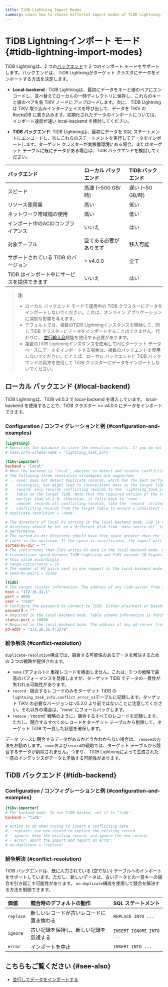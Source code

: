 ```yaml
---
title: TiDB Lightning Import Modes
summary: Learn how to choose different import modes of TiDB Lightning.
---
```


# TiDB Lightningインポート モード {#tidb-lightning-import-modes}

TiDB Lightningは、2 つの[バックエンド](/tidb-lightning/tidb-lightning-glossary.md#back-end)で 2 つのインポート モードをサポートします。バックエンドは、 TiDB Lightningがターゲット クラスタにデータをインポートする方法を決定します。

-   **Local-backend** : TiDB Lightningは、最初にデータをキーと値のペアにエンコードし、並べ替えてローカルの一時ディレクトリに保存し、これらのキーと値のペアを各 TiKV ノードに*アップロード*します。次に、 TiDB Lightningは TiKV 取り込みインターフェイスを呼び出して、データを TiKV の RocksDB に書き込みます。初期化されたデータのインポートについては、インポート速度が速い local-backend を検討してください。

-   **TiDB バックエンド**: TiDB Lightningは、最初にデータを SQL ステートメントにエンコードし、次にこれらのステートメントを実行してデータをインポートします。ターゲット クラスターが実稼働環境にある場合、またはターゲット テーブルに既にデータがある場合は、TiDB バックエンドを検討してください。

| バックエンド                   | ローカル バックエンド    | TiDB バックエンド   |
| :----------------------- | :------------- | :------------ |
| スピード                     | 高速 (~500 GB/時) | 遅い (~50 GB/時) |
| リソース使用量                  | 高い             | 低い            |
| ネットワーク帯域幅の使用             | 高い             | 低い            |
| インポート中のACIDコンプライアンス      | いいえ            | はい            |
| 対象テーブル                   | 空である必要があります    | 移入可能          |
| サポートされている TiDB のバージョン    | = v4.0.0       | 全て            |
| TiDB はインポート中にサービスを提供できます | いいえ            | はい            |

> **注**:
>
> -   ローカル バックエンド モードで運用中の TiDB クラスターにデータをインポートしないでください。これは、オンライン アプリケーションに深刻な影響を与えます。
> -   デフォルトでは、複数のTiDB Lightningインスタンスを開始して、同じ TiDB クラスターにデータをインポートすることはできません。代わりに、 [並行輸入品](/tidb-lightning/tidb-lightning-distributed-import.md)機能を使用する必要があります。
> -   複数のTiDB Lightningインスタンスを使用して同じターゲット データベースにデータをインポートする場合は、複数のバックエンドを使用しないでください。たとえば、ローカル バックエンドと TiDB バックエンドの両方を使用して TiDB クラスターにデータをインポートしないでください。

## ローカル バックエンド {#local-backend}

TiDB Lightningは、TiDB v4.0.3 で local-backend を導入しています。 local-backend を使用することで、TiDB クラスター &gt;= v4.0.0 にデータをインポートできます。

### Configuration / コンフィグレーションと例 {#configuration-and-examples}

```toml
[Lightning]
# Specifies the database to store the execution results. If you do not want to create this schema, set this value to an empty string.
# task-info-schema-name = 'lightning_task_info'

[tikv-importer]
backend = "local"
# When the backend is 'local', whether to detect and resolve conflicting records (unique key conflict).
# The following three resolution strategies are supported:
#  - none: does not detect duplicate records, which has the best performance in the three
#    strategies, but might lead to inconsistent data in the target TiDB.
#  - record: only records conflicting records to the `lightning_task_info.conflict_error_v1`
#    table on the target TiDB. Note that the required version of the target TiKV is not
#    earlier than v5.2.0; otherwise, it falls back to 'none'.
#  - remove: records all conflicting records, like the 'record' strategy. But it removes all
#    conflicting records from the target table to ensure a consistent state in the target TiDB.
# duplicate-resolution = 'none'

# The directory of local KV sorting in the local-backend mode. SSD is recommended, and the
# directory should be set on a different disk from `data-source-dir` to improve import
# performance.
# The sorted-kv-dir directory should have free space greater than the size of the largest
# table in the upstream. If the space is insufficient, the import will fail.
sorted-kv-dir = ""
# The concurrency that TiKV writes KV data in the local-backend mode. When the network
# transmission speed between TiDB Lightning and TiKV exceeds 10 Gigabit, you can increase
# this value accordingly.
# range-concurrency = 16
# The number of KV pairs sent in one request in the local-backend mode.
# send-kv-pairs = 32768

[tidb]
# The target cluster information. The address of any tidb-server from the cluster.
host = "172.16.31.1"
port = 4000
user = "root"
# Configure the password to connect to TiDB. Either plaintext or Base64 encoded.
password = ""
# Required in the local-backend mode. Table schema information is fetched from TiDB via this status-port.
status-port = 10080
# Required in the local-backend mode. The address of any pd-server from the cluster.
pd-addr = "172.16.31.4:2379"
```

### 紛争解決 {#conflict-resolution}

`duplicate-resolution`構成では、競合する可能性のあるデータを解決するための 3 つの戦略が提供されます。

-   `none` (デフォルト): 重複レコードを検出しません。これは、3 つの戦略で最高のパフォーマンスを発揮しますが、ターゲット TiDB でデータの一貫性が失われる可能性があります。
-   `record` : 競合するレコードのみをターゲット TiDB の`lightning_task_info.conflict_error_v1`テーブルに記録します。ターゲット TiKV の必要なバージョンは v5.2.0 より前ではないことに注意してください。それ以外の場合は、&#39;none&#39; にフォールバックします。
-   `remove` : &#39;record&#39; 戦略のように、競合するすべてのレコードを記録します。ただし、競合するすべてのレコードをターゲット テーブルから削除して、ターゲット TiDB で一貫した状態を確保します。

データ ソースに競合するデータがあるかどうかわからない場合は、 `remove`の方法をお勧めします。 `none`および`record`の戦略では、ターゲット テーブルから競合するデータが削除されません。つまり、 TiDB Lightningによって生成された一意のインデックスがデータと矛盾する可能性があります。

## TiDB バックエンド {#tidb-backend}

### Configuration / コンフィグレーションと例 {#configuration-and-examples}

```toml
[tikv-importer]
# The backend mode. To use TiDB-backed, set it to "tidb".
backend = "tidb"

# Action to do when trying to insert a conflicting data.
# - replace: use new record to replace the existing record.
# - ignore: keep the existing record, and ignore the new record.
# - error: abort the import and report an error.
# on-duplicate = "replace"
```

### 紛争解決 {#conflict-resolution}

TiDB バックエンドは、既に入力されている (空でない) テーブルへのインポートをサポートしています。ただし、新しいデータは、古いデータとの一意キーの競合を引き起こす可能性があります。 `on-duplicate`構成を使用して競合を解決する方法を制御できます。

| 価値        | 競合時のデフォルトの動作         | SQL ステートメント              |
| :-------- | :------------------- | :----------------------- |
| `replace` | 新しいレコードが古いレコードに置き換わる | `REPLACE INTO ...`       |
| `ignore`  | 古い記録を保持し、新しい記録を無視する  | `INSERT IGNORE INTO ...` |
| `error`   | インポートを中止             | `INSERT INTO ...`        |

## こちらもご覧ください {#see-also}

-   [並行してデータをインポートする](/tidb-lightning/tidb-lightning-distributed-import.md)
